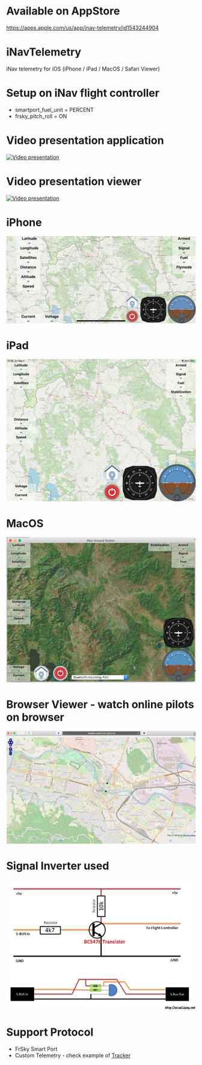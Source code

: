 # Available on AppStore 
https://apps.apple.com/us/app/inav-telemetry/id1543244904

# iNavTelemetry
iNav telemetry for iOS (iPhone / iPad / MacOS / Safari Viewer)

# Setup on iNav flight controller
- smartport_fuel_unit = PERCENT
- frsky_pitch_roll = ON

# Video presentation application
[![Video presentation](http://img.youtube.com/vi/9Z63v9UPBO4/0.jpg)](http://www.youtube.com/watch?v=9Z63v9UPBO4 "Testing")

# Video presentation viewer
[![Video presentation](http://img.youtube.com/vi/csjpeDqP2JU/0.jpg)](http://www.youtube.com/watch?v=csjpeDqP2JU "Testing")

# iPhone
![iPhone Application](iphone.jpg)
# iPad
![iPad application](ipad.jpg)
# MacOS
![MacOS application](osx.jpg)
# Browser Viewer - watch online pilots on browser
![Browser](browser.jpg)

# Signal Inverter used
![Signal Inverter](inverter.jpg)

# Support Protocol
- FrSky Smart Port 
- Custom Telemetry - check example of [Tracker](https://github.com/zosko/R9M_Inav_antenna_tracker/blob/master/bt_r9m_accst/bt_r9m_accst.ino)
